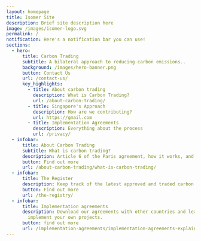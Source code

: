 ```yaml
---
layout: homepage
title: Isomer Site
description: Brief site description here
image: /images/isomer-logo.svg
permalink: /
notification: Here's a notification bar you can use!
sections:
  - hero:
      title: Carbon Trading
      subtitle: A bilateral approach to reducing carbon emissions..
      background: /images/hero-banner.png
      button: Contact Us
      url: /contact-us/
      key_highlights:
        - title: About carbon trading
          description: What is Carbon Trading?
          url: /about-carbon-trading/
        - title: Singapore's Approach
          description: How are we contributing?
          url: https://gmail.com
        - title: Implementation Agreements
          description: Everything about the process
          url: /privacy/
  - infobar:
      title: About Carbon Trading
      subtitle: What is carbon trading?
      description: Article 6 of the Paris agreement, how it works, and what it accomplishes.
      button: Find out more
      url: /about-carbon-trading/what-is-carbon-trading/
  - infobar:
      title: The Register
      description: Keep track of the latest approved and traded carbon credits here.
      button: Find out more
      url: /the-registry/
  - infobar:
      title: Implementation agreements
      description: Download our agreements with other countries and learn how you can
        implement your own projects.
      button: find out more
      url: /implementation-agreements/implementation-agreements-explained/
---
```


